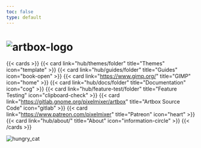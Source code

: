 ```yaml
---
toc: false
type: default
---
```


# ![artbox-logo](/images/artbox-logo.webp)

{{< cards >}}
  {{< card link="hub/themes/folder" title="Themes" icon="template" >}}
  {{< card link="hub/guides/folder" title="Guides" icon="book-open" >}}
  {{< card link="https://www.gimp.org/" title="GIMP" icon="home" >}}
  {{< card link="hub/docs/folder" title="Documentation" icon="cog" >}}
  {{< card link="hub/feature-test/folder" title="Feature Testing" icon="clipboard-check" >}}
  {{< card link="https://gitlab.gnome.org/pixelmixer/artbox" title="Artbox Source Code" icon="gitlab" >}}
  {{< card link="https://www.patreon.com/pixelmixer" title="Patreon" icon="heart" >}}
  {{< card link="hub/about/" title="About" icon="information-circle" >}}
{{< /cards >}}

![hungry_cat](/images/gallery/hungry_cat_final.webp)

